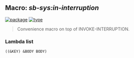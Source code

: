 ## Macro: ***sb-sys:in-interruption***
[![package](https://img.shields.io/badge/Package-SB--SYS-5f9ea0.svg?style=social&colorA=999999)](../) [![type](https://img.shields.io/badge/Type-Macro-5f9ea0.svg?style=social&colorA=999999)](../#macro) 

> Convenience macro on top of INVOKE-INTERRUPTION.

### Lambda list
```
((&KEY) &BODY BODY)
```
